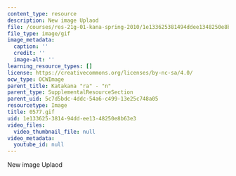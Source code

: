 ```yaml
---
content_type: resource
description: New image Uplaod
file: /courses/res-21g-01-kana-spring-2010/1e133625381494ddee1348250e8b63e3_0577.gif
file_type: image/gif
image_metadata:
  caption: ''
  credit: ''
  image-alt: ''
learning_resource_types: []
license: https://creativecommons.org/licenses/by-nc-sa/4.0/
ocw_type: OCWImage
parent_title: Katakana "ra" - "n"
parent_type: SupplementalResourceSection
parent_uid: 5c7d5bdc-4ddc-54a6-c499-13e25c748a05
resourcetype: Image
title: 0577.gif
uid: 1e133625-3814-94dd-ee13-48250e8b63e3
video_files:
  video_thumbnail_file: null
video_metadata:
  youtube_id: null
---
```

New image Uplaod